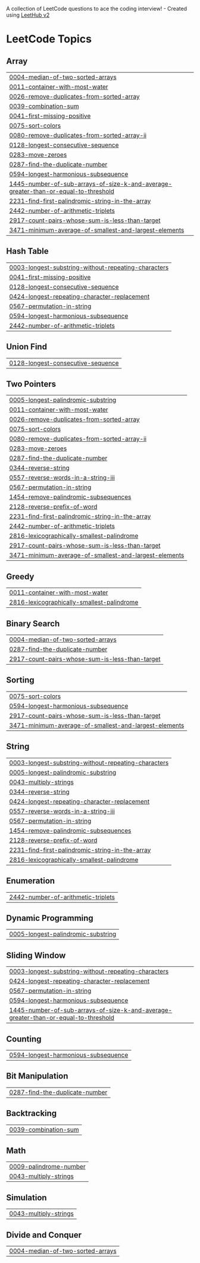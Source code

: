 A collection of LeetCode questions to ace the coding interview! - Created using [LeetHub v2](https://github.com/arunbhardwaj/LeetHub-2.0)
<!---LeetCode Topics Start-->
# LeetCode Topics
## Array
|  |
| ------- |
| [0004-median-of-two-sorted-arrays](https://github.com/josantoss/Leet_code/tree/master/0004-median-of-two-sorted-arrays) |
| [0011-container-with-most-water](https://github.com/josantoss/Leet_code/tree/master/0011-container-with-most-water) |
| [0026-remove-duplicates-from-sorted-array](https://github.com/josantoss/Leet_code/tree/master/0026-remove-duplicates-from-sorted-array) |
| [0039-combination-sum](https://github.com/josantoss/Leet_code/tree/master/0039-combination-sum) |
| [0041-first-missing-positive](https://github.com/josantoss/Leet_code/tree/master/0041-first-missing-positive) |
| [0075-sort-colors](https://github.com/josantoss/Leet_code/tree/master/0075-sort-colors) |
| [0080-remove-duplicates-from-sorted-array-ii](https://github.com/josantoss/Leet_code/tree/master/0080-remove-duplicates-from-sorted-array-ii) |
| [0128-longest-consecutive-sequence](https://github.com/josantoss/Leet_code/tree/master/0128-longest-consecutive-sequence) |
| [0283-move-zeroes](https://github.com/josantoss/Leet_code/tree/master/0283-move-zeroes) |
| [0287-find-the-duplicate-number](https://github.com/josantoss/Leet_code/tree/master/0287-find-the-duplicate-number) |
| [0594-longest-harmonious-subsequence](https://github.com/josantoss/Leet_code/tree/master/0594-longest-harmonious-subsequence) |
| [1445-number-of-sub-arrays-of-size-k-and-average-greater-than-or-equal-to-threshold](https://github.com/josantoss/Leet_code/tree/master/1445-number-of-sub-arrays-of-size-k-and-average-greater-than-or-equal-to-threshold) |
| [2231-find-first-palindromic-string-in-the-array](https://github.com/josantoss/Leet_code/tree/master/2231-find-first-palindromic-string-in-the-array) |
| [2442-number-of-arithmetic-triplets](https://github.com/josantoss/Leet_code/tree/master/2442-number-of-arithmetic-triplets) |
| [2917-count-pairs-whose-sum-is-less-than-target](https://github.com/josantoss/Leet_code/tree/master/2917-count-pairs-whose-sum-is-less-than-target) |
| [3471-minimum-average-of-smallest-and-largest-elements](https://github.com/josantoss/Leet_code/tree/master/3471-minimum-average-of-smallest-and-largest-elements) |
## Hash Table
|  |
| ------- |
| [0003-longest-substring-without-repeating-characters](https://github.com/josantoss/Leet_code/tree/master/0003-longest-substring-without-repeating-characters) |
| [0041-first-missing-positive](https://github.com/josantoss/Leet_code/tree/master/0041-first-missing-positive) |
| [0128-longest-consecutive-sequence](https://github.com/josantoss/Leet_code/tree/master/0128-longest-consecutive-sequence) |
| [0424-longest-repeating-character-replacement](https://github.com/josantoss/Leet_code/tree/master/0424-longest-repeating-character-replacement) |
| [0567-permutation-in-string](https://github.com/josantoss/Leet_code/tree/master/0567-permutation-in-string) |
| [0594-longest-harmonious-subsequence](https://github.com/josantoss/Leet_code/tree/master/0594-longest-harmonious-subsequence) |
| [2442-number-of-arithmetic-triplets](https://github.com/josantoss/Leet_code/tree/master/2442-number-of-arithmetic-triplets) |
## Union Find
|  |
| ------- |
| [0128-longest-consecutive-sequence](https://github.com/josantoss/Leet_code/tree/master/0128-longest-consecutive-sequence) |
## Two Pointers
|  |
| ------- |
| [0005-longest-palindromic-substring](https://github.com/josantoss/Leet_code/tree/master/0005-longest-palindromic-substring) |
| [0011-container-with-most-water](https://github.com/josantoss/Leet_code/tree/master/0011-container-with-most-water) |
| [0026-remove-duplicates-from-sorted-array](https://github.com/josantoss/Leet_code/tree/master/0026-remove-duplicates-from-sorted-array) |
| [0075-sort-colors](https://github.com/josantoss/Leet_code/tree/master/0075-sort-colors) |
| [0080-remove-duplicates-from-sorted-array-ii](https://github.com/josantoss/Leet_code/tree/master/0080-remove-duplicates-from-sorted-array-ii) |
| [0283-move-zeroes](https://github.com/josantoss/Leet_code/tree/master/0283-move-zeroes) |
| [0287-find-the-duplicate-number](https://github.com/josantoss/Leet_code/tree/master/0287-find-the-duplicate-number) |
| [0344-reverse-string](https://github.com/josantoss/Leet_code/tree/master/0344-reverse-string) |
| [0557-reverse-words-in-a-string-iii](https://github.com/josantoss/Leet_code/tree/master/0557-reverse-words-in-a-string-iii) |
| [0567-permutation-in-string](https://github.com/josantoss/Leet_code/tree/master/0567-permutation-in-string) |
| [1454-remove-palindromic-subsequences](https://github.com/josantoss/Leet_code/tree/master/1454-remove-palindromic-subsequences) |
| [2128-reverse-prefix-of-word](https://github.com/josantoss/Leet_code/tree/master/2128-reverse-prefix-of-word) |
| [2231-find-first-palindromic-string-in-the-array](https://github.com/josantoss/Leet_code/tree/master/2231-find-first-palindromic-string-in-the-array) |
| [2442-number-of-arithmetic-triplets](https://github.com/josantoss/Leet_code/tree/master/2442-number-of-arithmetic-triplets) |
| [2816-lexicographically-smallest-palindrome](https://github.com/josantoss/Leet_code/tree/master/2816-lexicographically-smallest-palindrome) |
| [2917-count-pairs-whose-sum-is-less-than-target](https://github.com/josantoss/Leet_code/tree/master/2917-count-pairs-whose-sum-is-less-than-target) |
| [3471-minimum-average-of-smallest-and-largest-elements](https://github.com/josantoss/Leet_code/tree/master/3471-minimum-average-of-smallest-and-largest-elements) |
## Greedy
|  |
| ------- |
| [0011-container-with-most-water](https://github.com/josantoss/Leet_code/tree/master/0011-container-with-most-water) |
| [2816-lexicographically-smallest-palindrome](https://github.com/josantoss/Leet_code/tree/master/2816-lexicographically-smallest-palindrome) |
## Binary Search
|  |
| ------- |
| [0004-median-of-two-sorted-arrays](https://github.com/josantoss/Leet_code/tree/master/0004-median-of-two-sorted-arrays) |
| [0287-find-the-duplicate-number](https://github.com/josantoss/Leet_code/tree/master/0287-find-the-duplicate-number) |
| [2917-count-pairs-whose-sum-is-less-than-target](https://github.com/josantoss/Leet_code/tree/master/2917-count-pairs-whose-sum-is-less-than-target) |
## Sorting
|  |
| ------- |
| [0075-sort-colors](https://github.com/josantoss/Leet_code/tree/master/0075-sort-colors) |
| [0594-longest-harmonious-subsequence](https://github.com/josantoss/Leet_code/tree/master/0594-longest-harmonious-subsequence) |
| [2917-count-pairs-whose-sum-is-less-than-target](https://github.com/josantoss/Leet_code/tree/master/2917-count-pairs-whose-sum-is-less-than-target) |
| [3471-minimum-average-of-smallest-and-largest-elements](https://github.com/josantoss/Leet_code/tree/master/3471-minimum-average-of-smallest-and-largest-elements) |
## String
|  |
| ------- |
| [0003-longest-substring-without-repeating-characters](https://github.com/josantoss/Leet_code/tree/master/0003-longest-substring-without-repeating-characters) |
| [0005-longest-palindromic-substring](https://github.com/josantoss/Leet_code/tree/master/0005-longest-palindromic-substring) |
| [0043-multiply-strings](https://github.com/josantoss/Leet_code/tree/master/0043-multiply-strings) |
| [0344-reverse-string](https://github.com/josantoss/Leet_code/tree/master/0344-reverse-string) |
| [0424-longest-repeating-character-replacement](https://github.com/josantoss/Leet_code/tree/master/0424-longest-repeating-character-replacement) |
| [0557-reverse-words-in-a-string-iii](https://github.com/josantoss/Leet_code/tree/master/0557-reverse-words-in-a-string-iii) |
| [0567-permutation-in-string](https://github.com/josantoss/Leet_code/tree/master/0567-permutation-in-string) |
| [1454-remove-palindromic-subsequences](https://github.com/josantoss/Leet_code/tree/master/1454-remove-palindromic-subsequences) |
| [2128-reverse-prefix-of-word](https://github.com/josantoss/Leet_code/tree/master/2128-reverse-prefix-of-word) |
| [2231-find-first-palindromic-string-in-the-array](https://github.com/josantoss/Leet_code/tree/master/2231-find-first-palindromic-string-in-the-array) |
| [2816-lexicographically-smallest-palindrome](https://github.com/josantoss/Leet_code/tree/master/2816-lexicographically-smallest-palindrome) |
## Enumeration
|  |
| ------- |
| [2442-number-of-arithmetic-triplets](https://github.com/josantoss/Leet_code/tree/master/2442-number-of-arithmetic-triplets) |
## Dynamic Programming
|  |
| ------- |
| [0005-longest-palindromic-substring](https://github.com/josantoss/Leet_code/tree/master/0005-longest-palindromic-substring) |
## Sliding Window
|  |
| ------- |
| [0003-longest-substring-without-repeating-characters](https://github.com/josantoss/Leet_code/tree/master/0003-longest-substring-without-repeating-characters) |
| [0424-longest-repeating-character-replacement](https://github.com/josantoss/Leet_code/tree/master/0424-longest-repeating-character-replacement) |
| [0567-permutation-in-string](https://github.com/josantoss/Leet_code/tree/master/0567-permutation-in-string) |
| [0594-longest-harmonious-subsequence](https://github.com/josantoss/Leet_code/tree/master/0594-longest-harmonious-subsequence) |
| [1445-number-of-sub-arrays-of-size-k-and-average-greater-than-or-equal-to-threshold](https://github.com/josantoss/Leet_code/tree/master/1445-number-of-sub-arrays-of-size-k-and-average-greater-than-or-equal-to-threshold) |
## Counting
|  |
| ------- |
| [0594-longest-harmonious-subsequence](https://github.com/josantoss/Leet_code/tree/master/0594-longest-harmonious-subsequence) |
## Bit Manipulation
|  |
| ------- |
| [0287-find-the-duplicate-number](https://github.com/josantoss/Leet_code/tree/master/0287-find-the-duplicate-number) |
## Backtracking
|  |
| ------- |
| [0039-combination-sum](https://github.com/josantoss/Leet_code/tree/master/0039-combination-sum) |
## Math
|  |
| ------- |
| [0009-palindrome-number](https://github.com/josantoss/Leet_code/tree/master/0009-palindrome-number) |
| [0043-multiply-strings](https://github.com/josantoss/Leet_code/tree/master/0043-multiply-strings) |
## Simulation
|  |
| ------- |
| [0043-multiply-strings](https://github.com/josantoss/Leet_code/tree/master/0043-multiply-strings) |
## Divide and Conquer
|  |
| ------- |
| [0004-median-of-two-sorted-arrays](https://github.com/josantoss/Leet_code/tree/master/0004-median-of-two-sorted-arrays) |
<!---LeetCode Topics End-->